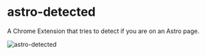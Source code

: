 # astro-detected

A Chrome Extension that tries to detect if you are on an Astro page.

![astro-detected](https://user-images.githubusercontent.com/7889778/229258484-799f4f74-cf3c-4a61-bcc1-c550ad4de3b3.jpg)
